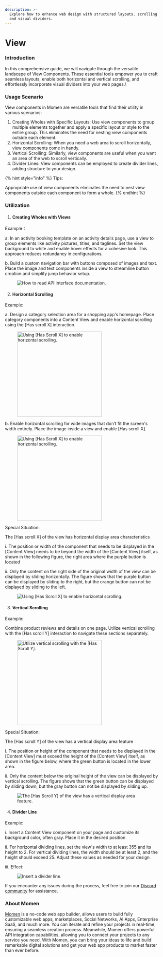 ```yaml
---
description: >-
  Explore how to enhance web design with structured layouts, scrolling options,
  and visual dividers.
---
```


# View

### Introduction

In this comprehensive guide, we will navigate through the versatile landscape of View Components. These essential tools empower you to craft seamless layouts, enable both horizontal and vertical scrolling, and effortlessly incorporate visual dividers into your web pages.\


### Usage Scenario

View components in Momen are versatile tools that find their utility in various scenarios:

1. Creating Wholes with Specific Layouts: Use view components to group multiple elements together and apply a specific layout or style to the entire group. This eliminates the need for nesting view components outside each element.
2. Horizontal Scrolling: When you need a web area to scroll horizontally, view components come in handy.
3. Vertical Scrolling: Similarly, view components are useful when you want an area of the web to scroll vertically.
4. Divider Lines: View components can be employed to create divider lines, adding structure to your design.

{% hint style="info" %}
Tips:

Appropriate use of view components eliminates the need to nest view components outside each component to form a whole.
{% endhint %}

### Utilization

1. #### Creating Wholes with Views

Example：

a.  In an activity booking template on an activity details page, use a view to group elements like activity pictures, titles, and taglines. Set the view background to white and enable hover effects for a cohesive look. This approach reduces redundancy in configurations.

b.  Build a custom navigation bar with buttons composed of images and text. Place the image and text components inside a view to streamline button creation and simplify jump behavior setup.

<figure><img src="../../../.gitbook/assets/1 (4).gif" alt="How to read API interface documentation."><figcaption></figcaption></figure>

2. #### Horizontal Scrolling

Example:

a.  Design a category selection area for a shopping app's homepage. Place category components into a Content View and enable horizontal scrolling using the \[Has scroll X] interaction.

<figure><img src="../../../.gitbook/assets/2 (3).gif" alt="Using [Has Scroll X] to enable horizontal scrolling." width="279"><figcaption></figcaption></figure>

b.  Enable horizontal scrolling for wide images that don't fit the screen's width entirely. Place the image inside a view and enable \[Has scroll X].

<figure><img src="../../../.gitbook/assets/3 (3).gif" alt="Using [Has Scroll X] to enable horizontal scrolling." width="279"><figcaption></figcaption></figure>

Special Situation:&#x20;

The \[Has scroll X] of the view has horizontal display area characteristics&#x20;

i. The position or width of the component that needs to be displayed in the \[Content View] needs to be beyond the width of the \[Content View] itself, as shown in the following figure, the right area where the purple button is located&#x20;

ii. Only the content on the right side of the original width of the view can be displayed by sliding horizontally. The figure shows that the purple button can be displayed by sliding to the right, but the orange button can not be displayed by sliding to the left.

<figure><img src="../../../.gitbook/assets/4 (30).png" alt="Using [Has Scroll X] to enable horizontal scrolling."><figcaption></figcaption></figure>

3. #### Vertical Scrolling

Example: &#x20;

Combine product reviews and details on one page. Utilize vertical scrolling with the \[Has scroll Y] interaction to navigate these sections separately.

<figure><img src="../../../.gitbook/assets/5.gif" alt="Utilize vertical scrolling with the [Has Scroll Y]." width="279"><figcaption></figcaption></figure>

Special Situation:&#x20;

The \[Has scroll Y] of the view has a vertical display area feature&#x20;

i. The position or height of the component that needs to be displayed in the \[Content View] must exceed the height of the \[Content View] itself, as shown in the figure below, where the green button is located in the lower area.&#x20;

ii. Only the content below the original height of the view can be displayed by vertical scrolling. The figure shows that the green button can be displayed by sliding down, but the gray button can not be displayed by sliding up.

<figure><img src="../../../.gitbook/assets/6 (23).png" alt="The [Has Scroll Y] of the view has a vertical display area feature."><figcaption></figcaption></figure>

4. #### Divider Line

Example: &#x20;

i. Insert a Content View component on your page and customize its background color, often gray. Place it in the desired position. &#x20;

ⅱ. For horizontal dividing lines, set the view's width to at least 355 and its height to 2. For vertical dividing lines, the width should be at least 2, and the height should exceed 25. Adjust these values as needed for your design.  &#x20;

ⅲ. Effect:

<figure><img src="../../../.gitbook/assets/7 (17).png" alt="Insert a divider line."><figcaption></figcaption></figure>

If you encounter any issues during the process, feel free to join our [Discord community](https://discord.com/invite/UCyhySSXfz) for assistance.

### About Momen

[Momen](https://momen.app/?channel=blog-about) is a no-code web app builder, allows users to build fully customizable web apps, marketplaces, Social Networks, AI Apps, Enterprise SaaS, and much more. You can iterate and refine your projects in real-time, ensuring a seamless creation process. Meanwhile, Momen offers powerful API integration capabilities, allowing you to connect your projects to any service you need. With Momen, you can bring your ideas to life and build remarkable digital solutions and get your web app products to market faster than ever before.
